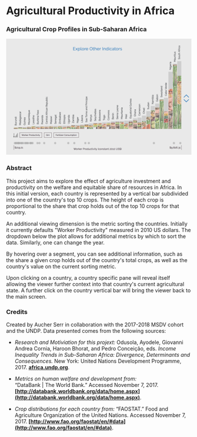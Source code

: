 # Agricultural Productivity in Africa

### Agricultural Crop Profiles in Sub-Saharan Africa

[![preview.png](preview.png)](https://auchers.github.io/major-studio1/projects/project3/)

### Abstract
This project aims to explore the effect of agriculture investment and productivity on the welfare and equitable share of resources in Africa. In this initial version, each country is represented by a vertical bar subdivided into one of the country's top 10 crops. The height of each crop is proportional to the share that crop holds out of the top 10 crops for that country. 

An additional viewing dimension is the metric sorting the countries. Initially it currently defaults "Worker Productivity" measured in 2010 US dollars. The dropdown below the plot allows for additional metrics by which to sort the data. Similarly, one can change the year.

By hovering over a segment, you can see additional information, such as the share a given crop holds out of the country's total crops, as well as the country's value on the current sorting metric. 

Upon clicking on a country, a country specific pane will reveal itself allowing the viewer further context into that country's current agricultural state. A further click on the country vertical bar will bring the viewer back to the main screen. 

### Credits
Created by Aucher Serr in collaboration with the 2017-2018 MSDV cohort and the UNDP. Data presented comes from the following sources:

* *Research and Motiviation for this projext:* 
    Odusola, Ayodele, Giovanni Andrea Cornia, Haroon Bhorat, and Pedro Conceição, eds. _Income Inequality Trends in Sub-Saharan Africa: Divergence, Determinants and Consequences._ New York: United Nations Development Programme, 2017. __[africa.undp.org](africa.undp.org)__.

* *Metrics on human welfare and development from:*     
    “DataBank | The World Bank.” Accessed November 7, 2017. __[http://databank.worldbank.org/data/home.aspx](http://databank.worldbank.org/data/home.aspx)__.

* *Crop distributions for each country from:* 
    “FAOSTAT.” Food and Agriculture Organization of the United Nations. Accessed November 7, 2017. __[http://www.fao.org/faostat/en/#data](http://www.fao.org/faostat/en/#data)__.


